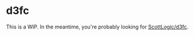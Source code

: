 # d3fc

This is a WIP. In the meantime, you're probably looking for [ScottLogic/d3fc](https://github.com/ScottLogic/d3fc).
